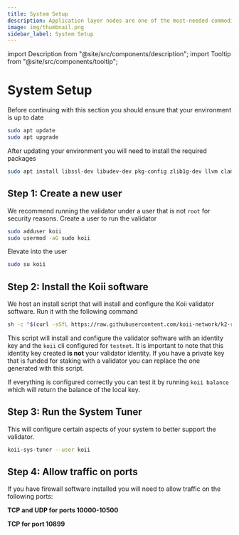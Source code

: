 ```yaml
---
title: System Setup
description: Application layer nodes are one of the most-needed commodities in Web3.
image: img/thumbnail.png
sidebar_label: System Setup
---
```


import Description from "@site/src/components/description";
import Tooltip from "@site/src/components/tooltip";

# System Setup

<Description
  text="This section provides a guide for how to configure your Ubuntu system"
/>

Before continuing with this section you should ensure that your environment is up to date

```bash
sudo apt update
sudo apt upgrade
```

After updating your environment you will need to install the required packages

```bash
sudo apt install libssl-dev libudev-dev pkg-config zlib1g-dev llvm clang
```

## Step 1: Create a new user

We recommend running the validator under a user that is not `root` for security reasons. Create a user to run the validator

```bash
sudo adduser koii
sudo usermod -aG sudo koii
```

Elevate into the user

```bash
sudo su koii
```

## Step 2: Install the Koii software

We host an install script that will install and configure the Koii validator software. Run it with the following command

```bash
sh -c "$(curl -sSfL https://raw.githubusercontent.com/koii-network/k2-release/master/k2-install-init_v1.14.19.sh)"
```

This script will install and configure the validator software with an identity key and the `koii` cli configured for `testnet`. It is important to note that this identity key created **is not** your validator identity. If you have a private key that is funded for staking with a validator you can replace the one generated with this script.

If everything is configured correctly you can test it by running `koii balance` which will return the balance of the local key.

## Step 3: Run the System Tuner

This will configure certain aspects of your system to better support the validator.

```bash
koii-sys-tuner --user koii
```

## Step 4: Allow traffic on ports

If you have firewall software installed you will need to allow traffic on the following ports:

**TCP and UDP for ports 10000-10500**

**TCP for port 10899**
